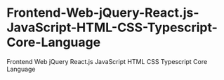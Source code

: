 # Frontend-Web-jQuery-React.js-JavaScript-HTML-CSS-Typescript-Core-Language
Frontend Web jQuery React.js JavaScript HTML CSS Typescript Core Language
